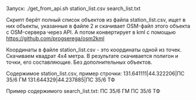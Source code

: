 Запуск:
./get_from_api.sh station_list.csv search_list.txt

Скрипт берёт полный список объектов из файла station_list.csv, ищет в них объекты, указанные в файле 2
и скачивает OSM-файл этого объекта с OSM-сервера через API. А потом конвертирует в kml
с помощью https://github.com/progserega/osm2kml

Координаты в файле station_list.csv - это координаты одной из точек. Скачиваем квадрат 4x4 метра. В результате скачивается
полигон и точки, его составляющие. Без дополнительных объектов.


Содержимое station_list.csv, пример строчки:
131.641111|44.322206|ПС 35/6 ГМ
131.644329|44.237885|ПС 35/6 ТФ

Пример содержимого search_list.txt:
ПС 35/6 ГМ
ПС 35/6 ТФ
